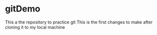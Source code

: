 # gitDemo
This a the repository to practice git
This is the first changes to make after cloning it to my local machine

